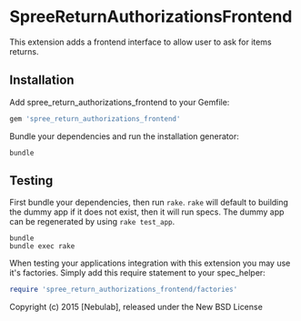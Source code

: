 SpreeReturnAuthorizationsFrontend
=================================

This extension adds a frontend interface to allow user to ask for items returns.

Installation
------------

Add spree_return_authorizations_frontend to your Gemfile:

```ruby
gem 'spree_return_authorizations_frontend'
```

Bundle your dependencies and run the installation generator:

```shell
bundle
```

Testing
-------

First bundle your dependencies, then run `rake`. `rake` will default to building the dummy app if it does not exist, then it will run specs. The dummy app can be regenerated by using `rake test_app`.

```shell
bundle
bundle exec rake
```

When testing your applications integration with this extension you may use it's factories.
Simply add this require statement to your spec_helper:

```ruby
require 'spree_return_authorizations_frontend/factories'
```

Copyright (c) 2015 [Nebulab], released under the New BSD License
